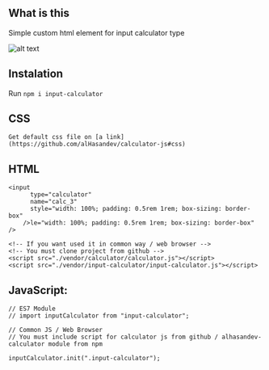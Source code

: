 ## What is this

Simple custom html element for input calculator type

![alt text](https://alhasandev.github.io/input-calculator/preview.png)

## Instalation

Run `npm i input-calculator`

## CSS

```
Get default css file on [a link](https://github.com/alHasandev/calculator-js#css)

```

## HTML

```
<input
      type="calculator"
      name="calc_3"
      style="width: 100%; padding: 0.5rem 1rem; box-sizing: border-box"
    />le="width: 100%; padding: 0.5rem 1rem; box-sizing: border-box"
/>

<!-- If you want used it in common way / web browser -->
<!-- You must clone project from github -->
<script src="./vendor/calculator/calculator.js"></script>
<script src="./vendor/input-calculator/input-calculator.js"></script>

```

## JavaScript:

```
// ES7 Module
// import inputCalculator from "input-calculator";

// Common JS / Web Browser
// You must include script for calculator js from github / alhasandev-calculator module from npm

inputCalculator.init(".input-calculator");

```
